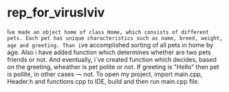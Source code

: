 # rep_for_viruslviv
I`ve made an object home of class Home, which consists of different pets. Each pet has unique characteristics such as name, breed, weight, age and greeting. Than i`ve accomplished sorting of all pets in home by age. Also i have added function which determines whether are two pets friends or not. And eventually, i`ve created function which decides, based on the greeting, wheather is pet polite or not. If greeting is "Hello" then pet is pollite, in other cases — not. 
To open my project, import main.cpp, Header.h and functions.cpp to IDE, build and then run main.cpp file.
